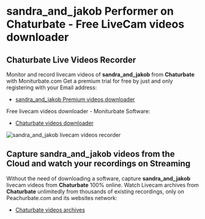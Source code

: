 # sandra_and_jakob Performer on Chaturbate - Free LiveCam videos downloader

## Chaturbate Live Videos Recorder

Monitor and record livecam videos of **sandra_and_jakob** from **Chaturbate** with Moniturbate.com
Get a premium trial for free by just and only registering with your Email address:
* [sandra_and_jakob Premium videos downloader](https://moniturbate.com/request-demo-licence-key.html)

Free livecam videos downloader - Moniturbate Software:
* [Chaturbate videos downloader](https://moniturbate.com/moniturbate-download-software.html)

![sandra_and_jakob livecam videos recorder](https://peachurnet.com/templates/moniturbate-software.png)


## Capture sandra_and_jakob videos from the Cloud and watch your recordings on Streaming

Without the need of downloading a software, capture **sandra_and_jakob** livecam videos from **Chaturbate** 100% online.
Watch Livecam archives from **Chaturbate** unlimitedly from thousands of existing recordings, only on Peachurbate.com and its websites network:
* [Chaturbate videos archives](https://peachurnet.com/)